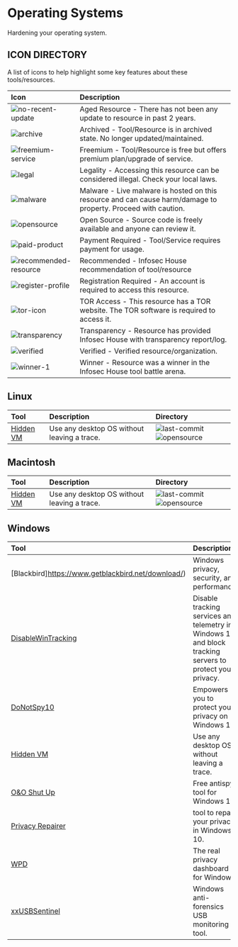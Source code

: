 # Operating Systems

Hardening your operating system.

## ICON DIRECTORY

A list of icons to help highlight some key features about these tools/resources.

| Icon | Description |
| :--- | :--- |
| ![no-recent-update](https://raw.githubusercontent.com/InfosecHouse/InfosecHouse/main/icons/no-recent-update.png) | Aged Resource - There has not been any update to resource in past 2 years. |
| ![archive](https://raw.githubusercontent.com/InfosecHouse/InfosecHouse/main/icons/archive.png) | Archived - Tool/Resource is in archived state. No longer updated/maintained. |
| ![freemium-service](https://raw.githubusercontent.com/InfosecHouse/InfosecHouse/main/icons/freemium-service.png) | Freemium - Tool/Resource is free but offers premium plan/upgrade of service. |
| ![legal](https://raw.githubusercontent.com/InfosecHouse/InfosecHouse/main/icons/legal.png) | Legality - Accessing this resource can be considered illegal. Check your local laws. |
| ![malware](https://raw.githubusercontent.com/InfosecHouse/InfosecHouse/main/icons/malware.png) | Malware - Live malware is hosted on this resource and can cause harm/damage to property. Proceed with caution. |
| ![opensource](https://raw.githubusercontent.com/InfosecHouse/InfosecHouse/main/icons/opensource.png) | Open Source - Source code is freely available and anyone can review it. |
| ![paid-product](https://raw.githubusercontent.com/InfosecHouse/InfosecHouse/main/icons/paid-product.png) | Payment Required - Tool/Service requires payment for usage. |
| ![recommended-resource](https://raw.githubusercontent.com/InfosecHouse/InfosecHouse/main/icons/recommended-resource.png) | Recommended - Infosec House recommendation of tool/resource |
| ![register-profile](https://raw.githubusercontent.com/InfosecHouse/InfosecHouse/main/icons/register-profile.png) | Registration Required - An account is required to access this resource. |
| ![tor-icon](https://raw.githubusercontent.com/InfosecHouse/InfosecHouse/main/icons/tor-icon.png) | TOR Access - This resource has a TOR website. The TOR software is required to access it. |
| ![transparency](https://raw.githubusercontent.com/InfosecHouse/InfosecHouse/main/icons/transparency.png) | Transparency - Resource has provided Infosec House with transparency report/log. |
| ![verified](https://raw.githubusercontent.com/InfosecHouse/InfosecHouse/main/icons/verified.png) | Verified - Verified resource/organization. |
| ![winner-1](https://raw.githubusercontent.com/InfosecHouse/InfosecHouse/main/icons/winner.png) | Winner - Resource was a winner in the Infosec House tool battle arena. |

## Linux

| Tool | Description | Directory |
| :--- | :--- | :--- |
| [Hidden VM](https://github.com/aforensics/HiddenVM) | Use any desktop OS without leaving a trace. | ![last-commit](https://img.shields.io/github/last-commit/aforensics/HiddenVM?color=947cb0&style=flat-square) ![opensource](https://raw.githubusercontent.com/InfosecHouse/InfosecHouse/main/icons/opensource.png) |

## Macintosh

| Tool | Description | Directory |
| :--- | :--- | :--- |
| [Hidden VM](https://github.com/aforensics/HiddenVM) | Use any desktop OS without leaving a trace. | ![last-commit](https://img.shields.io/github/last-commit/aforensics/HiddenVM?color=947cb0&style=flat-square) ![opensource](https://raw.githubusercontent.com/InfosecHouse/InfosecHouse/main/icons/opensource.png) |

## Windows

| Tool | Description | Directory |
| :--- | :--- | :--- |
| [Blackbird]https://www.getblackbird.net/download/) | Windows privacy, security, and performance. | N/A |
| [DisableWinTracking](https://www.softpedia.com/get/Tweak/System-Tweak/Windows-10-Tracking-Disable-Tool.shtml) | Disable tracking services and telemetry in Windows 10 and block tracking servers to protect your privacy. | N/A |
| [DoNotSpy10](https://pxc-coding.com/donotspy10/) | Empowers you to protect your privacy on Windows 10. | N/A |
| [Hidden VM](https://github.com/aforensics/HiddenVM) | Use any desktop OS without leaving a trace. | ![last-commit](https://img.shields.io/github/last-commit/aforensics/HiddenVM?color=947cb0&style=flat-square) ![opensource](https://raw.githubusercontent.com/InfosecHouse/InfosecHouse/main/icons/opensource.png) |
| [O&O Shut Up](https://www.oo-software.com/en/shutup10) | Free antispy tool for Windows 10. | N/A |
| [Privacy Repairer](https://www.securilla.com/privacy-repairer) |  tool to repair your privacy in Windows 10. | N/A |
| [WPD](https://wpd.app/) | The real privacy dashboard for Windows. | N/A |
| [xxUSBSentinel](https://github.com/thereisnotime/xxUSBSentinel) | Windows anti-forensics USB monitoring tool. | ![last-commit](https://img.shields.io/github/last-commit/thereisnotime/xxUSBSentinel?color=947cb0&style=flat-square) ![opensource](https://raw.githubusercontent.com/InfosecHouse/InfosecHouse/main/icons/opensource.png) |





